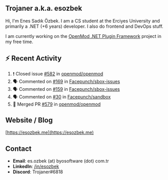 ##  Trojaner a.k.a. esozbek
Hi, I'm Enes Sadık Özbek. I am a CS student at the Erciyes University and primarily a .NET (+6 years) developer. I also do frontend and DevOps stuff.

I am currently working on the [OpenMod .NET Plugin Framework](https://github.com/openmod/openmod) project in my free time. 

## :zap: Recent Activity

<!--START_SECTION:activity-->
1. ❗️ Closed issue [#582](https://github.com/openmod/openmod/issues/582) in [openmod/openmod](https://github.com/openmod/openmod)
2. 🗣 Commented on [#169](https://github.com/Facepunch/sbox-issues/issues/169) in [Facepunch/sbox-issues](https://github.com/Facepunch/sbox-issues)
3. 🗣 Commented on [#159](https://github.com/Facepunch/sbox-issues/issues/159) in [Facepunch/sbox-issues](https://github.com/Facepunch/sbox-issues)
4. 🗣 Commented on [#30](https://github.com/Facepunch/sandbox/issues/30) in [Facepunch/sandbox](https://github.com/Facepunch/sandbox)
5. 🎉 Merged PR [#579](https://github.com/openmod/openmod/pull/579) in [openmod/openmod](https://github.com/openmod/openmod)
<!--END_SECTION:activity-->

## Website / Blog
[https://esozbek.me](https://esozbek.me)

## Contact
- **Email**: es.ozbek (at) byosoftware (dot) com.tr
- **LinkedIn**: [/in/esozbek](https://linkedin.com/in/esozbek)
- **Discord**: Trojaner#6818
